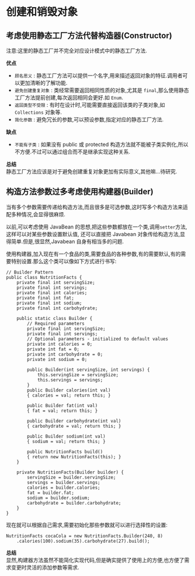 创建和销毁对象
========

## 考虑使用静态工厂方法代替构造器(Constructor)
注意:这里的静态工厂并不完全对应设计模式中的静态工厂方法.

**优点**
- `顾名思义` : 静态工厂方法可以提供一个名字,用来描述返回对象的特征.调用者可以更加清晰的了解功能.
- `避免创建重复对象` : 类经常需要返回相同性质的对象,尤其是 `final`,那么使用静态工厂方法提前创建,每次返回相同会更好.如 `Enum`.
- `返回类型不受限` : 有时在设计时,可能需要直接返回该类的子类对象,如 `Collections` 对象等.
- `简化参数` : 避免冗长的参数,可以预设参数,指定对应的静态工厂方法.

**缺点**
- `不能有子类` : 如果没有 public 或 protected 构造方法就不能被子类实例化,所以不方便.不过可以通过组合而不是继承实现这种关系.

**总结**  
静态工厂方法应该是对于避免创建重复对象更加有实际意义,其他嘛...待研究.

## 构造方法参数过多考虑使用构建器(Builder)
当有多个参数需要传递给构造方法,而且很多是可选参数,这时写多个构造方法来适配多种情况,会显得很麻烦.

以前,可以考虑使用 JavaBean 的思想,把这些参数都放在一个类,调用`setter`方法,这样可以对某些参数设置默认值,
还可以直接把 Javabean 对象传给构造方法,显得简单.但是,很显然,Javabean 自身有相当多的问题.

使用构建器,加入现在有一个食品的类,需要食品的各种参数,有的需要默认,有的需要特别设置.那么这个类可以像如下方式进行书写:

```
// Builder Pattern
public class NutritionFacts {
    private final int servingSize;
    private final int servings;
    private final int calories;
    private final int fat;
    private final int sodium;
    private final int carbohydrate;
    
    public static class Builder {
        // Required parameters
        private final int servingSize;
        private final int servings;
        // Optional parameters - initialized to default values
        private int calories = 0;
        private int fat = 0;
        private int carbohydrate = 0;
        private int sodium = 0;
    
        public Builder(int servingSize, int servings) {
            this.servingSize = servingSize;
            this.servings = servings;
        }
        public Builder calories(int val)
        { calories = val; return this; }
        
        public Builder fat(int val)
        { fat = val; return this; }
        
        public Builder carbohydrate(int val)
        { carbohydrate = val; return this; }
        
        public Builder sodium(int val)
        { sodium = val; return this; }
        
        public NutritionFacts build()
        { return new NutritionFacts(this); }
    }
    
    private NutritionFacts(Builder builder) {
        servingSize = builder.servingSize;
        servings = builder.servings;
        calories = builder.calories;
        fat = builder.fat;
        sodium = builder.sodium;
        carbohydrate = builder.carbohydrate;
    }
}
```

现在就可以根据自己需求,需要初始化那些参数就可以进行选择性的设置:

    NutritionFacts cocaCola = new NutritionFacts.Builder(240, 8)
        .calories(100).sodium(35).carbohydrate(27).build();
        
**总结**  
显然,构建器方法虽然不能简化实现代码,但是确实提供了使用上的方便,也方便了需求变更时灵活的添加参数等需求.